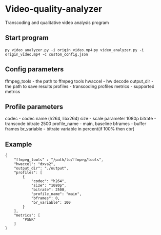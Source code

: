 # Video-quality-analyzer
Transcoding and qualitative video analysis program

## Start program
`py video_analyzer.py -i origin_video.mp4`
`py video_analyzer.py -i origin_video.mp4 -c custom_config.json`

## Сonfig parameters
ffmpeg_tools - the path to ffmpeg tools
hwaccel - hw decode
output_dir - the path to save results
profiles - transcoding profiles 
metrics - supported metrics

## Profile parameters
codec - codec name (h264, libx264)
size - scale parameter 1080p
bitrate - transcode bitrate 2500
profile_name - main, baseline
bframes - buffer frames
br_variable - bitrate variable in percent(if 100% then cbr)

## Example
```
{
    "ffmpeg_tools" : "/path/to/ffmpeg/tools",
    "hwaccel": "dxva2",
    "output_dir": "./output",
    "profiles": [
        {
            "codec": "h264",
            "size": "1080p",
            "bitrate": 2500,
            "profile_name": "main",
            "bframes": 0,
            "br_variable": 100
        }
    ],
    "metrics": [
        "PSNR"
    ]
}
```
